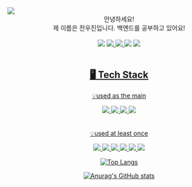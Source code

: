 <img src="https://capsule-render.vercel.app/api?type=waving&color=gradient&customColorList=19&height=300&section=header&text=Woojin's%20GitHub%20Profile&fontSize=50" />
<div align="center">안녕하세요!</div> <div align="center">제 이름은 전우진입니다. 백엔드를 공부하고 있어요!</div>
<br>
<div align="center">
<a href="https://github.com/woojin0906"><img src="https://img.shields.io/badge/GitHub-181717?style=for-the-badge&logo=GitHub&logoColor=white"/></a>
<a href="https://plume-hair-c52.notion.site/73e83b36875e4d08b135e4ef68208b5b?pvs=4"><img src="https://img.shields.io/badge/Notion-ffffff?style=for-the-badge&logo=Notion&logoColor=black"/>
<img src="https://img.shields.io/badge/jwjley@naver.com-03C75A?style=for-the-badge&logo=Gmail&logoColor=white"/>
<a href="https://www.instagram.com/wj._.h_s2/"><img src="https://img.shields.io/badge/Instagram-E4405F?style=for-the-badge&logo=Instagram&logoColor=white"/></a>
<a href="https://velog.io/@jwjley"><img src="https://img.shields.io/badge/Velog-20C997?style=for-the-badge&logo=Velog&logoColor=white"/></div><br>

<div align="center"><h2>🖥️ Tech Stack</h2></div>
<div align="center">💡used as the main</div><p>
<div align="center">
<img src="https://img.shields.io/badge/java-007396?style=for-the-badge&logo=java&logoColor=white">
<img src="https://img.shields.io/badge/spring-6DB33F?style=for-the-badge&logo=spring&logoColor=white">
<img src="https://img.shields.io/badge/springboot-6DB33F?style=for-the-badge&logo=springboot&logoColor=white">
<img src="https://img.shields.io/badge/mysql-4479A1?style=for-the-badge&logo=mysql&logoColor=white">
</div>
<br><br>
<div align="center">💡used at least once</div><p>
<div align="center"> 
<img src="https://img.shields.io/badge/Android Studio-3DDC84?style=flat-square&logo=Android Studio&logoColor=white">
<img src="https://img.shields.io/badge/Postman-FF6C37?style=flat-square&logo=Postman&logoColor=white">
<img src="https://img.shields.io/badge/css-1572B6?style=flat-square&logo=css3&logoColor=white">
<img src="https://img.shields.io/badge/html-E34F26?style=flat-square&logo=html5&logoColor=white">
<img src="https://img.shields.io/badge/python-3776AB?style=flat-square&logo=python&logoColor=white">
  <img src="https://img.shields.io/badge/Firebase-FFCA28?style=flat-square&logo=firebase&logoColor=black">
<div>
<p>

[![Top Langs](https://github-readme-stats.vercel.app/api/top-langs/?username=woojin0906&layout=compact)](https://github.com/woojin0906/github-readme-stats)

[![Anurag's GitHub stats](https://github-readme-stats.vercel.app/api?username=woojin0906&theme=dark)](https://github.com/anuraghazra/github-readme-stats)
